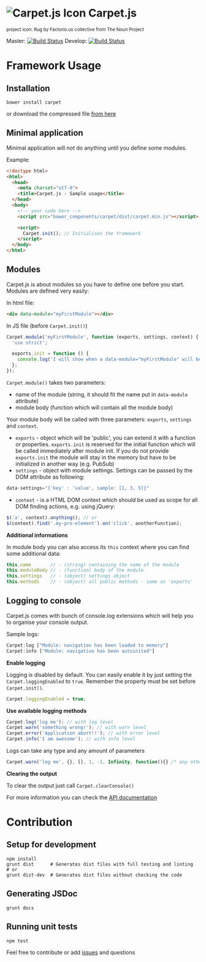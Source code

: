 # ![Carpet.js Icon](http://mgachowski.pl/carpetjs.svg) Carpet.js

<small>project icon: Rug by Factorio.us collective from The Noun Project</small>

Master: [![Build Status](https://travis-ci.org/mateuszgachowski/Carpet.js.svg?branch=master)](https://travis-ci.org/mateuszgachowski/Carpet.js) Develop: [![Build Status](https://travis-ci.org/mateuszgachowski/Carpet.js.svg?branch=develop)](https://travis-ci.org/mateuszgachowski/Carpet.js)

# Framework Usage

## Installation

```
bower install carpet
```

or download the compressed file [from here](https://github.com/mateuszgachowski/Carpet.js/blob/master/dist/carpet.min.js)

## Minimal application

Minimal application will not do anything until you define some modules.

Example:

```html
<!doctype html>
<html>
  <head>
    <meta charset="utf-8">
    <title>Carpet.js - Sample usage</title>
  </head>
  <body>
    <!-- your code here -->
    <script src="bower_components/carpet/dist/carpet.min.js"></script>

    <script>
      Carpet.init(); // Initialises the framework
    </script>
  </body>
</html>
```

## Modules

Carpet.js is about modules so you have to define one before you start.
Modules are defined very easily:

In html file:

```html
<div data-module="myFirstModule"></div>
```
In JS file (before `Carpet.init()`)

```js
Carpet.module('myFirstModule', function (exports, settings, context) {
  'use strict';

  exports.init = function () {
    console.log('I will show when a data-module="myFirstModule" will be found in DOM');
  };
});
```

`Carpet.module()` takes two parameters:
- name of the module (string, it should fit the name put in `data-module` attribute)
- module body (function which will contain all the module body)

Your module body will be called with three parameters: `exports`, `settings` and `context`.

- `exports` - object which will be 'public', you can extend it with a function or properties. `exports.init` is reserved for the initial function which will be called immediately after module init. If you do not provide `exports.init` the module will stay in the memory but have to be initialized in another way (e.g. PubSub)
- `settings` - object with module settings. Settings can be passed by the DOM attribute as following:
```js
data-settings="{'key' : 'value', sample: [1, 3, 5]}"
```

- `context` - is a HTML DOM context which should be used as scope for all DOM finding actions, e.g. using jQuery:
```js
$('a', context).anything(); // or
$(context).find('.my-pro-element').on('click', anotherFunction);
```

**Additional informations**

In module body you can also access its `this` context where you can find some additional data:

```js
this.name       // - (string) containing the name of the module
this.moduleBody // - (function) body of the module
this.settings   // - (object) settings object
this.methods    // - (object) all public methods - same as 'exports'
```

## Logging to console

Carpet.js comes with bunch of console.log extensions which will help you to organise your console output.

Sample logs:
```js
Carpet:log ["Module: navigation has been loaded to memory"]
Carpet:info ["Module: navigation has been autoinited"]
```

**Enable logging**

Logging is disabled by default. You can easily enable it by just setting the `Carpet.loggingEnabled` to `true`.
Remember the property must be set before `Carpet.init()`.

```js
Carpet.loggingEnabled = true;
```

**Use available logging methods**

```js
Carpet.log('log me'); // with log level
Carpet.warn('something wrong!'); // with warn level
Carpet.error('Application abort!!'); // with error level
Carpet.info('I am awesome'); // with info level
```

Logs can take any type and any amount of parameters

```js
Carpet.warn('log me', {}, [], 1, -1, Infinity, function(){} /* any other type here */); // with log level
```

**Clearing the output**

To clear the output just call `Carpet.clearConsole()`

For more information you can check the [API documentation](http://mateuszgachowski.github.io/Carpet.js/api_docs/index.html)

# Contribution

## Setup for development

```
npm install
grunt dist      # Generates dist files with full testing and linting
# or
grunt dist-dev  # Generates dist files without checking the code
```

## Generating JSDoc

```
grunt docs
```

## Running unit tests

```
npm test
```

Feel free to contribute or add [issues](https://github.com/mateuszgachowski/Carpet.js/issues) and questions
